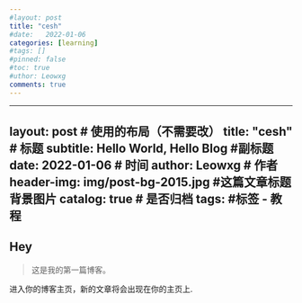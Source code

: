 ```yaml
---
#layout: post
title: "cesh"
#date:   2022-01-06
categories: [learning]
#tags: []
#pinned: false
#toc: true
#uthor: Leowxg
comments: true
---
```

---
layout: post                    # 使用的布局（不需要改）
title: "cesh"              # 标题 
subtitle: Hello World, Hello Blog #副标题
date: 2022-01-06             # 时间
author: Leowxg                      # 作者
header-img: img/post-bg-2015.jpg    #这篇文章标题背景图片
catalog: true                       # 是否归档
tags:                               #标签
    - 教程
---

## Hey
>这是我的第一篇博客。

进入你的博客主页，新的文章将会出现在你的主页上.

 <!--more-->
        